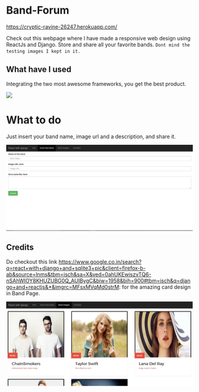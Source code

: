 # Band-Forum
https://cryptic-ravine-26247.herokuapp.com/

Check out this webpage where I have made a responsive web design using ReactJs and Django.
Store and share all your favorite bands. `Dont mind the testing images I kept in it.`

## What have I used

Integrating the two most awesome frameworks, you get the best product.

<img src="https://www.google.co.in/search?q=react+with+django+and+sqlite3+pic&client=firefox-b-ab&source=lnms&tbm=isch&sa=X&ved=0ahUKEwiszvTQ6-nSAhWIOY8KHUZUBG0Q_AUIBygC&biw=1958&bih=900#tbm=isch&q=django+and+reactjs&*&imgrc=MFsxMVqMd0strM:" />

# What to do

Just insert your band name, image url and a description, and share it.

<img src="https://github.com/VinayakBagaria/Band-Forum/blob/master/assets/insert.JPG" />

## Credits

Do checkout this link https://www.google.co.in/search?q=react+with+django+and+sqlite3+pic&client=firefox-b-ab&source=lnms&tbm=isch&sa=X&ved=0ahUKEwiszvTQ6-nSAhWIOY8KHUZUBG0Q_AUIBygC&biw=1958&bih=900#tbm=isch&q=django+and+reactjs&*&imgrc=MFsxMVqMd0strM:
for the amazing card design in Band Page.

<img src="https://github.com/VinayakBagaria/Band-Forum/blob/master/assets/band%20images.JPG" />
